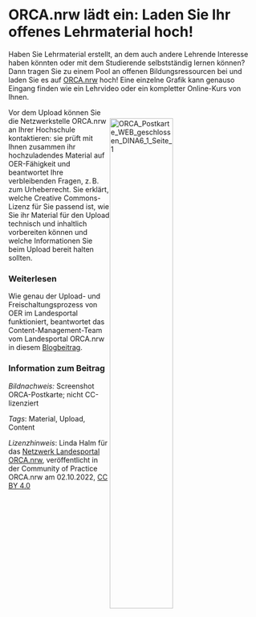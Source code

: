 # ORCA.nrw lädt ein: Laden Sie Ihr offenes Lehrmaterial hoch!

Haben  Sie Lehrmaterial erstellt, an dem auch andere Lehrende Interesse haben  könnten oder mit dem Studierende selbstständig lernen können? Dann  tragen Sie zu einem Pool an offenen Bildungsressourcen bei und laden Sie  es auf [ORCA.nrw](https://www.orca.nrw/content-upload "Content-Upload auf ORCA.nrw") hoch! Eine einzelne Grafik kann genauso Eingang finden wie ein Lehrvideo oder ein kompletter Online-Kurs von Ihnen.

<img src="https://github.com/lindahalm-hsbi/infOERmiert/assets/147709351/45767430-f2ef-4105-bb8c-71e020b01207" style="float:right; margin: 20px 50px 0px 0px" alt="ORCA_Postkarte_WEB_geschlossen_DINA6_1_Seite_1" title="ORCA-Postkarte" width="50%"/> 

Vor dem Upload können Sie die Netzwerkstelle ORCA.nrw an Ihrer  Hochschule kontaktieren: sie prüft mit Ihnen zusammen ihr hochzuladendes  Material auf OER-Fähigkeit und beantwortet Ihre verbleibenden Fragen,  z. B. zum Urheberrecht. Sie erklärt, welche Creative Commons-Lizenz für  Sie passend ist, wie Sie ihr Material für den Upload technisch und  inhaltlich vorbereiten können und welche Informationen Sie beim Upload  bereit halten sollten.

### Weiterlesen
Wie genau der Upload- und Freischaltungsprozess von OER im Landesportal  funktioniert, beantwortet das Content-Management-Team vom Landesportal  ORCA.nrw in diesem [Blogbeitrag](https://www.orca.nrw/blog/der-weg-des-contents-in-das-landesportal "Der Weg des OER-Contents in das Landesportal (Blogbeitrag)").

### Information zum Beitrag

*Bildnachweis:* Screenshot ORCA-Postkarte; nicht CC-lizenziert

*Tags*: Material, Upload, Content

*Lizenzhinweis*: Linda Halm für das <a href="http://www.orca.nrw/ueber-uns/netzwerk" target="_blank">Netzwerk Landesportal ORCA.nrw</a>, veröffentlicht in der Community of Practice ORCA.nrw am 02.10.2022, <a href="https://creativecommons.org/licenses/by/4.0/" target="_blank">CC BY 4.0</a>
